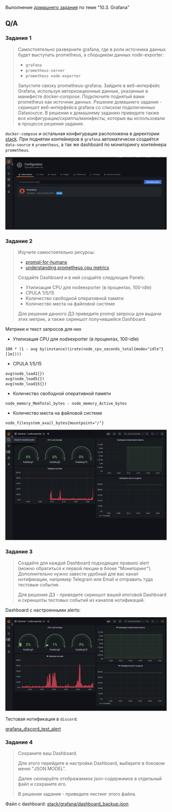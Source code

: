 Выполнение [домашнего задания](https://github.com/netology-code/mnt-homeworks/blob/MNT-13/10-monitoring-03-grafana/README.md)
по теме "10.3. Grafana"

## Q/A

### Задание 1

> Cамостоятельно разверните grafana, где в роли источника данных будет выступать prometheus, а сборщиком данных node-exporter:
> 
> * `grafana`
> * `prometheus-server`
> * `prometheus node-exporter`
> 
> Запустите связку prometheus-grafana.
> Зайдите в веб-интерфейс Grafana, используя авторизационные данные, указанные в манифесте docker-compose.
> Подключите поднятый вами prometheus как источник данных.
> Решение домашнего задания - скриншот веб-интерфейса grafana со списком подключенных Datasource.
> В решении к домашнему заданию приведите также все конфигурации/скрипты/манифесты, которые вы использовали в процессе решения задания.

`docker-compose` и остальная конфигурация расположена в директории [stack](./stack).
При поднятии контейнеров в `grafana` автоматически создаётся `data-source` к `prometheus`,
а так же dashboard по мониторингу контейнера `prometheus`.

![grafana_datasource](./img/grafana_datasource.png)

### Задание 2

> Изучите самостоятельно ресурсы:
> - [promql-for-humans](https://timber.io/blog/promql-for-humans/#cpu-usage-by-instance)
> - [understanding prometheus cpu metrics](https://www.robustperception.io/understanding-machine-cpu-usage)
> 
> Создайте Dashboard и в ней создайте следующие Panels:
> - Утилизация CPU для nodeexporter (в процентах, 100-idle)
> - CPULA 1/5/15
> - Количество свободной оперативной памяти
> - Количество места на файловой системе
> 
> Для решения данного ДЗ приведите promql запросы для выдачи этих метрик, а также скриншот получившейся Dashboard.

Метрики и текст запросов для них

- Утилизация CPU для nodeexporter (в процентах, 100-idle)

```text
100 * (1 - avg by(instance)(irate(node_cpu_seconds_total{mode="idle"}[1m])))
```

- CPULA 1/5/15

```text
avg(node_load1{})
avg(node_load5{})
avg(node_load15{})
```

- Количество свободной оперативной памяти

```text
node_memory_MemTotal_bytes - node_memory_Active_bytes
```

- Количество места на файловой системе

```text
node_filesystem_avail_bytes{mountpoint="/"}
```

![grafana_node_exporter_dashboard](./img/grafana_node_exporter_dashboard.png)

### Задание 3

> Создайте для каждой Dashboard подходящее правило alert (можно обратиться к первой лекции в блоке "Мониторинг").
> Дополнительно нужно завести удобный для вас канал нотификации, например Telegram или Email и отправить туда тестовые события.
>
> Для решения ДЗ - приведите скриншот вашей итоговой Dashboard и скриншоты тестовых событий из каналов нотификаций.

Dashboard с настроенными alerts:

![grafana_node_exporter_dashboard_alerts](./img/grafana_node_exporter_dashboard_alerts.png)

Тестовая нотификация в `discord`:

[grafana_discord_test_alert](./img/grafana_discord_test_alert.png)

### Задание 4

> Сохраните ваш Dashboard.
> 
> Для этого перейдите в настройки Dashboard, выберите в боковом меню "JSON MODEL".
> 
> Далее скопируйте отображаемое json-содержимое в отдельный файл и сохраните его.
> 
> В решении задания - приведите листинг этого файла.

Файл с dashboard: [stack/grafana/dashboard_backup.json](./stack/grafana/dashboard_backup.json)
